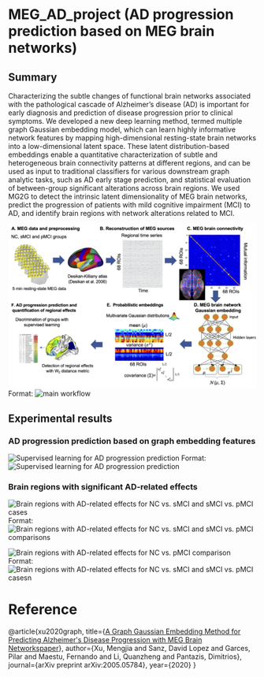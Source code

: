 # MEG_AD_project (AD progression prediction based on MEG brain networks)
## Summary
Characterizing the subtle changes of functional
brain networks associated with the pathological cascade of
Alzheimer’s disease (AD) is important for early diagnosis and
prediction of disease progression prior to clinical symptoms. We
developed a new deep learning method, termed multiple graph
Gaussian embedding model, which can learn highly
informative network features by mapping high-dimensional
resting-state brain networks into a low-dimensional latent space.
These latent distribution-based embeddings enable a quantitative
characterization of subtle and heterogeneous brain connectivity
patterns at different regions, and can be used as input to
traditional classifiers for various downstream graph analytic
tasks, such as AD early stage prediction, and statistical evaluation
of between-group significant alterations across brain regions. We
used MG2G to detect the intrinsic latent dimensionality of MEG
brain networks, predict the progression of patients with mild
cognitive impairment (MCI) to AD, and identify brain regions
with network alterations related to MCI.

![main workflow](Fig1.png)
Format: ![main workflow](https://github.com/GraceXu182/BrainNetEmb/Fig1.png)

## Experimental results
### AD progression prediction based on graph embedding features
![Supervised learning for AD progression prediction](Fig3.png|100*)
Format: ![Supervised learning for AD progression prediction](https://github.com/GraceXu182/BrainNetEmb/Fig3.png)

### Brain regions with significant AD-related effects
![Brain regions with AD-related effects for NC vs. sMCI and sMCI vs. pMCI cases](Fig4.png|100*)
Format: ![Brain regions with AD-related effects for NC vs. sMCI and sMCI vs. pMCI comparisons](https://github.com/GraceXu182/BrainNetEmb/Fig4.png)

![Brain regions with AD-related effects for NC vs. pMCI comparison](Suppl.Fig1.png|50*)
Format: ![Brain regions with AD-related effects for NC vs. sMCI and sMCI vs. pMCI casesn](https://github.com/GraceXu182/BrainNetEmb/Suppl.Fig1.png)

# Reference
@article{xu2020graph,
  title={[A Graph Gaussian Embedding Method for Predicting Alzheimer's Disease Progression with MEG Brain Networkspaper](https://arxiv.org/abs/2005.05784)},
  author={Xu, Mengjia and Sanz, David Lopez and Garces, Pilar and Maestu, Fernando and Li, Quanzheng and Pantazis, Dimitrios},
  journal={arXiv preprint arXiv:2005.05784},
  year={2020}
}
